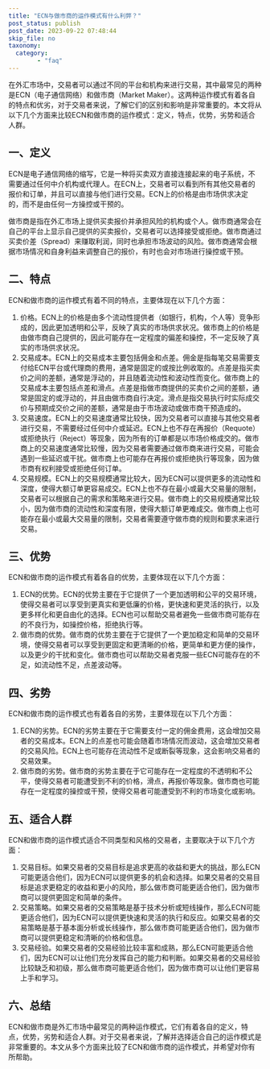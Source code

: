 ```yaml
---
title: "ECN与做市商的运作模式有什么利弊？"
post_status: publish
post_date: 2023-09-22 07:48:44
skip_file: no
taxonomy:
  category:
        - "faq"
---
```


在外汇市场中，交易者可以通过不同的平台和机构来进行交易，其中最常见的两种是ECN（电子通信网络）和做市商（Market Maker）。这两种运作模式有着各自的特点和优劣，对于交易者来说，了解它们的区别和影响是非常重要的。本文将从以下几个方面来比较ECN和做市商的运作模式：定义，特点，优势，劣势和适合人群。

## 一、定义

ECN是电子通信网络的缩写，它是一种将买卖双方直接连接起来的电子系统，不需要通过任何中介机构或代理人。在ECN上，交易者可以看到所有其他交易者的报价和订单，并且可以直接与他们进行交易。ECN上的价格是由市场供求决定的，而不是由任何一方操控或干预的。

做市商是指在外汇市场上提供买卖报价并承担风险的机构或个人。做市商通常会在自己的平台上显示自己提供的买卖报价，交易者可以选择接受或拒绝。做市商通过买卖价差（Spread）来赚取利润，同时也承担市场波动的风险。做市商通常会根据市场情况和自身利益来调整自己的报价，有时也会对市场进行操控或干预。

## 二、特点

ECN和做市商的运作模式有着不同的特点，主要体现在以下几个方面：

1. 价格。ECN上的价格是由多个流动性提供者（如银行，机构，个人等）竞争形成的，因此更加透明和公平，反映了真实的市场供求状况。做市商上的价格是由做市商自己提供的，因此可能存在一定程度的偏差和操控，不一定反映了真实的市场供求状况。
2. 交易成本。ECN上的交易成本主要包括佣金和点差。佣金是指每笔交易需要支付给ECN平台或代理商的费用，通常是固定的或按比例收取的。点差是指买卖价之间的差额，通常是浮动的，并且随着流动性和波动性而变化。做市商上的交易成本主要包括点差和滑点。点差是指做市商提供的买卖价之间的差额，通常是固定的或浮动的，并且由做市商自行决定。滑点是指交易执行时实际成交价与预期成交价之间的差额，通常是由于市场波动或做市商干预造成的。
3. 交易速度。ECN上的交易速度通常比较快，因为交易者可以直接与其他交易者进行交易，不需要经过任何中介或延迟。ECN上也不存在再报价（Requote）或拒绝执行（Reject）等现象，因为所有的订单都是以市场价格成交的。做市商上的交易速度通常比较慢，因为交易者需要通过做市商来进行交易，可能会遇到一些延迟或干扰。做市商上也可能存在再报价或拒绝执行等现象，因为做市商有权利接受或拒绝任何订单。
4. 交易规模。ECN上的交易规模通常比较大，因为ECN可以提供更多的流动性和深度，使得大额订单更容易成交。ECN上也不存在最小或最大交易量的限制，交易者可以根据自己的需求和策略来进行交易。做市商上的交易规模通常比较小，因为做市商的流动性和深度有限，使得大额订单更难成交。做市商上也可能存在最小或最大交易量的限制，交易者需要遵守做市商的规则和要求来进行交易。

## 三、优势

ECN和做市商的运作模式有着各自的优势，主要体现在以下几个方面：

1. ECN的优势。ECN的优势主要在于它提供了一个更加透明和公平的交易环境，使得交易者可以享受到更真实和更低廉的价格，更快速和更灵活的执行，以及更多样化和更自由化的选择。ECN也可以帮助交易者避免一些做市商可能存在的不良行为，如操控价格，拒绝执行等。
2. 做市商的优势。做市商的优势主要在于它提供了一个更加稳定和简单的交易环境，使得交易者可以享受到更固定和更清晰的价格，更简单和更方便的操作，以及更少的干扰和变化。做市商也可以帮助交易者克服一些ECN可能存在的不足，如流动性不足，点差波动等。

## 四、劣势

ECN和做市商的运作模式也有着各自的劣势，主要体现在以下几个方面：

1. ECN的劣势。ECN的劣势主要在于它需要支付一定的佣金费用，这会增加交易者的交易成本。ECN上的点差也可能会随着市场情况而波动，这会增加交易者的交易风险。ECN上也可能存在流动性不足或断裂等现象，这会影响交易者的交易效果。
2. 做市商的劣势。做市商的劣势主要在于它可能存在一定程度的不透明和不公平，使得交易者可能遭受到不利的价格，滑点，再报价等现象。做市商也可能存在一定程度的操控或干预，使得交易者可能遭受到不利的市场变化或影响。

## 五、适合人群

ECN和做市商的运作模式适合不同类型和风格的交易者，主要取决于以下几个方面：

1. 交易目标。如果交易者的交易目标是追求更高的收益和更大的挑战，那么ECN可能更适合他们，因为ECN可以提供更多的机会和选择。如果交易者的交易目标是追求更稳定的收益和更小的风险，那么做市商可能更适合他们，因为做市商可以提供更固定和简单的条件。
2. 交易策略。如果交易者的交易策略是基于技术分析或短线操作，那么ECN可能更适合他们，因为ECN可以提供更快速和灵活的执行和反应。如果交易者的交易策略是基于基本面分析或长线操作，那么做市商可能更适合他们，因为做市商可以提供更稳定和清晰的价格和信息。
3. 交易经验。如果交易者的交易经验比较丰富和成熟，那么ECN可能更适合他们，因为ECN可以让他们充分发挥自己的能力和判断。如果交易者的交易经验比较缺乏和初级，那么做市商可能更适合他们，因为做市商可以让他们更容易上手和学习。

## 六、总结

ECN和做市商是外汇市场中最常见的两种运作模式，它们有着各自的定义，特点，优势，劣势和适合人群。对于交易者来说，了解并选择适合自己的运作模式是非常重要的。本文从多个方面来比较了ECN和做市商的运作模式，并希望对你有所帮助。
